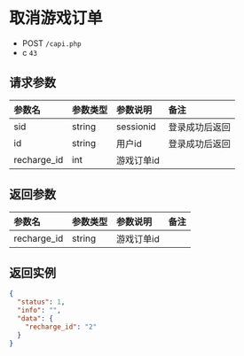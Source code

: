 # 取消游戏订单

* POST `/capi.php`
* c `43`

## 请求参数

| 参数名 | 参数类型 | 参数说明 | 备注 |
| :---- | :----| :----| :---- |
| sid | string | sessionid | 登录成功后返回 |
| id | string | 用户id | 登录成功后返回 |
| recharge_id | int | 游戏订单id |

## 返回参数

| 参数名 | 参数类型 | 参数说明 | 备注 |
| :---- | :----| :----| :---- |
| recharge_id | string | 游戏订单id |

## 返回实例

```JSON
{
  "status": 1,
  "info": "",
  "data": {
    "recharge_id": "2"
  }
}
```
